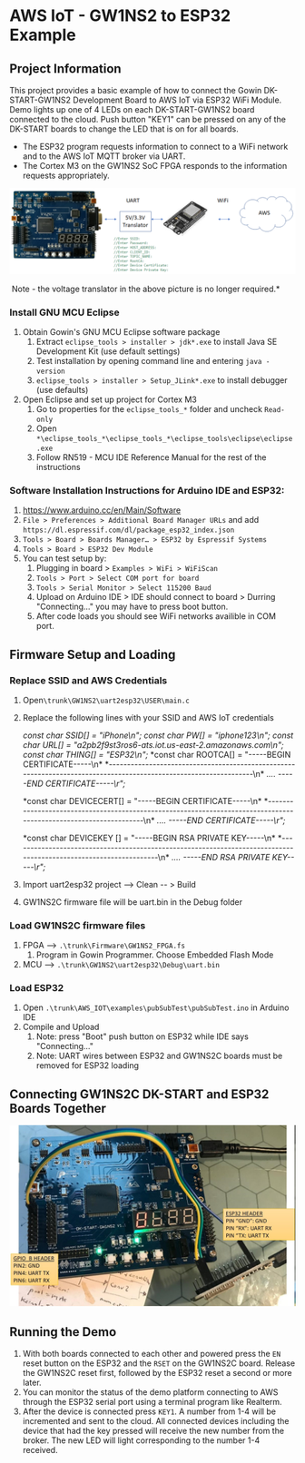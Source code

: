 # AWS IoT - GW1NS2 to ESP32 Example



## Project Information

This project provides a basic example of how to connect the Gowin DK-START-GW1NS2 Development Board to AWS IoT via ESP32 WiFi Module.  Demo lights up one of 4 LEDs on each DK-START-GW1NS2 board connected to the cloud.  Push button "KEY1" can be pressed on any of the DK-START boards to change the LED that is on for all boards.

- The ESP32 program requests information to connect to a WiFi network and to the AWS IoT MQTT broker via UART.
- The Cortex M3 on the GW1NS2 SoC FPGA responds to the information requests appropriately.

![block_diagram](./doc_info/block_diagram.bmp)

​			Note - the voltage translator in the above picture is no longer required.*

### Install GNU MCU Eclipse

1. Obtain Gowin's GNU MCU Eclipse software package
   1. Extract `eclipse_tools > installer > jdk*.exe` to install Java SE Development Kit (use default settings)
   2. Test installation by opening command line and entering `java -version`
   3. `eclipse_tools > installer > Setup_JLink*.exe` to install debugger (use defaults)
2. Open Eclipse and set up project for Cortex M3
   1. Go to properties for the  `eclipse_tools_*` folder and uncheck `Read-only`
   2. Open `*\eclipse_tools_*\eclipse_tools_*\eclipse_tools\eclipse\eclipse.exe`
   3. Follow RN519 - MCU IDE Reference Manual for the rest of the instructions

### Software Installation Instructions for Arduino IDE and ESP32:

1. https://www.arduino.cc/en/Main/Software
2. `File > Preferences > Additional Board Manager URLs` and add `https://dl.espressif.com/dl/package_esp32_index.json`
3. `Tools > Board > Boards Manager… > ESP32 by Espressif Systems`
4. `Tools > Board > ESP32 Dev Module`
5. You can test setup by:
   1. Plugging in board > `Examples > WiFi > WiFiScan`
   2. `Tools > Port > Select COM port for board`
   3. `Tools > Serial Monitor > Select 115200 Baud`
   4. Upload on Arduino IDE > IDE should connect to board > Durring "Connecting..." you may have to press boot button.
   5. After code loads you should see WiFi networks availible in COM port.

## Firmware Setup and Loading

### Replace SSID and AWS Credentials

1. Open`\trunk\GW1NS2\uart2esp32\USER\main.c`

2. Replace the following lines with your SSID and AWS IoT credentials

   *const char SSID[]	=	"iPhone\n";*
   *const char PW[]		=	"iphone123\n";*
   *const char URL[]	=	"a2pb2f9st3ros6-ats.iot.us-east-2.amazonaws.com\n";*
   *const char THING[]	=	"ESP32\n";*
   *const char ROOTCA[]	=	"-----BEGIN CERTIFICATE-----\n\*
   *------------------------------------------------------------------------------------------------------------------\n\*
   *....*
   *-----END CERTIFICATE-----\r";*

   *const char DEVICECERT[]	=	"-----BEGIN CERTIFICATE-----\n\*
   *------------------------------------------------------------------------------------------------------------------\n\*
   *....*
   *-----END CERTIFICATE-----\r";*

   *const char DEVICEKEY []	=	"-----BEGIN RSA PRIVATE KEY-----\n\*
   *------------------------------------------------------------------------------------------------------------------\n\*
   *....*
   *-----END RSA PRIVATE KEY-----\r";*

3. Import uart2esp32 project --> Clean -- > Build

4. GW1NS2C firmware file will be uart.bin in the Debug folder

### Load GW1NS2C firmware files

1. FPGA --> `.\trunk\Firmware\GW1NS2_FPGA.fs` 
   1. Program in Gowin Programmer.  Choose Embedded Flash Mode
2. MCU --> `.\trunk\GW1NS2\uart2esp32\Debug\uart.bin`

### Load ESP32

1. Open `.\trunk\AWS_IOT\examples\pubSubTest\pubSubTest.ino` in Arduino IDE
2. Compile and Upload
   1. Note: press "Boot" push button on ESP32 while IDE says "Connecting..."
   2. Note: UART wires between ESP32 and GW1NS2C boards must be removed for ESP32 loading

## Connecting GW1NS2C DK-START and ESP32 Boards Together

![GW1NS2C_ESP32_Connectivity](./doc_info/GW1NS2C_ESP32_Connectivity.jpg)

## Running the Demo

1. With both boards connected to each other and powered press the `EN` reset button on the ESP32 and the `RSET` on the GW1NS2C board.  Release the GW1NS2C reset first, followed by the ESP32 reset a second or more later.
2. You can monitor the status of the demo platform connecting to AWS through the ESP32 serial port using a terminal program like Realterm.
3. After the device is connected press `KEY1`.  A number from 1-4 will be incremented and sent to the cloud.  All connected devices including the device that had the key pressed will receive the new number from the broker.  The new LED will light corresponding to the number 1-4 received.

